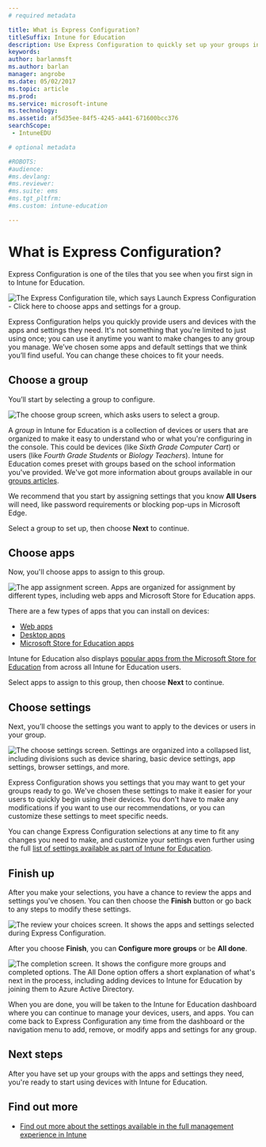 ```yaml
---
# required metadata

title: What is Express Configuration?
titleSuffix: Intune for Education
description: Use Express Configuration to quickly set up your groups in Intune for Education.
keywords:
author: barlanmsft
ms.author: barlan
manager: angrobe
ms.date: 05/02/2017
ms.topic: article
ms.prod:
ms.service: microsoft-intune
ms.technology:
ms.assetid: af5d35ee-84f5-4245-a441-671600bcc376
searchScope:
 - IntuneEDU

# optional metadata

#ROBOTS:
#audience:
#ms.devlang:
#ms.reviewer:
#ms.suite: ems
#ms.tgt_pltfrm:
#ms.custom: intune-education

---
```


# What is Express Configuration?

Express Configuration is one of the tiles that you see when you first sign in to Intune for Education.

  ![The Express Configuration tile, which says Launch Express Configuration - Click here to choose apps and settings for a group.](./media/express-config-001-launch-tile.png)

Express Configuration helps you quickly provide users and devices with the apps and settings they need. It's not something that you're limited to just using once; you can use it anytime you want to make changes to any group you manage. We’ve chosen some apps and default settings that we think you’ll find useful. You can change these choices to fit your needs.

## Choose a group

You’ll start by selecting a group to configure.

  ![The choose group screen, which asks users to select a group.](./media/express-config-004-choose-group.png)

A _group_ in Intune for Education is a collection of devices or users that are organized to make it easy to understand who or what you're configuring in the console. This could be devices (like _Sixth Grade Computer Cart_) or users (like _Fourth Grade Students_ or _Biology Teachers_). Intune for Education comes preset with groups based on the school information you've provided. We've got more information about groups available in our [groups articles](what-are-groups.md).

We recommend that you start by assigning settings that you know **All Users** will need, like password requirements or blocking pop-ups in Microsoft Edge.

Select a group to set up, then choose **Next** to continue.

## Choose apps

Now, you'll choose apps to assign to this group.

  ![The app assignment screen. Apps are organized for assignment by different types, including web apps and Microsoft Store for Education apps.](./media/express-config-005-choose-apps.png)

There are a few types of apps that you can install on devices:

* [Web apps](how-to-add-apps.md#add-web-apps)
* [Desktop apps](how-to-add-apps.md#add-desktop-apps)
* [Microsoft Store for Education apps](acquire-store-apps.md)

Intune for Education also displays [popular apps from the Microsoft Store for Education](how-to-add-apps.md#add-popular-apps) from across all Intune for Education users.

Select apps to assign to this group, then choose **Next** to continue.

## Choose settings

Next, you’ll choose the settings you want to apply to the devices or users in your group.

  ![The choose settings screen. Settings are organized into a collapsed list, including divisions such as device sharing, basic device settings, app settings, browser settings, and more.](./media/express-config-006-choose-settings.png)

Express Configuration shows you settings that you may want to get your groups ready to go. We've chosen these settings to make it easier for your users to quickly begin using their devices. You don't have to make any modifications if you want to use our recommendations, or you can customize these settings to meet specific needs.

You can change Express Configuration selections at any time to fit any changes you need to make, and customize your settings even further using the full [list of settings available as part of Intune for Education](available-settings.md).

## Finish up

After you make your selections, you have a chance to review the apps and settings you've chosen. You can then choose the **Finish** button or go back to any steps to modify these settings.

  ![The review your choices screen. It shows the apps and settings selected during Express Configuration.](./media/express-config-007-save-changes.png)

After you choose **Finish**, you can **Configure more groups** or be **All done**.

  ![The completion screen. It shows the configure more groups and completed options. The All Done option offers a short explanation of what's next in the process, including adding devices to Intune for Education by joining them to Azure Active Directory.](./media/express-config-008-all-done.png)

When you are done, you will be taken to the Intune for Education dashboard where you can continue to manage your devices, users, and apps. You can come back to Express Configuration any time from the dashboard or the navigation menu to add, remove, or modify apps and settings for any group.

## Next steps

After you have set up your groups with the apps and settings they need, you're ready to start using devices with Intune for Education.

## Find out more
- [Find out more about the settings available in the full management experience in Intune](https://docs.microsoft.com/intune/deploy-use/manage-settings-and-features-on-your-devices-with-microsoft-intune-policies)
